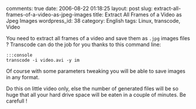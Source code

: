 comments: true
date: 2006-08-22 01:18:25
layout: post
slug: extract-all-frames-of-a-video-as-jpeg-images
title: Extract All Frames of a Video as Jpeg Images
wordpress_id: 38
category: English
tags: Linux, transcode, Video

You need to extract all frames of a video and save them as `.jpg` images files ? Transcode can do the job for you thanks to this command line:

    :::console
    transcode -i video.avi -y im

Of course with some parameters tweaking you will be able to save images in any format.

Do this on little video only, else the number of generated files will be so huge that all your hard drive space will be eaten in a couple of minutes. Be carefull !
